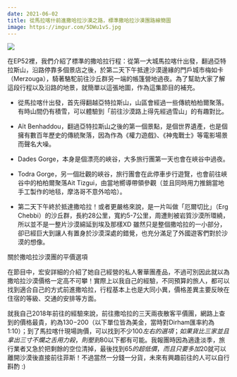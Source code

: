 ```yaml
---
date: 2021-06-02
title: 從馬拉喀什前進撒哈拉沙漠之路，標準撒哈拉沙漠團路線簡圖
image: https://imgur.com/5DWu1vS.jpg
---
```


![](https://imgur.com/5DWu1vS.jpg)

在EP52裡，我們介紹了標準的撒哈拉行程：從第一大城馬拉喀什出發，翻過亞特拉斯山，沿路停靠多個景店之後，於第二天下午抵達沙漠邊緣的門戶城市梅如卡（Merzouga），騎著駱駝前往沙丘群另一端的帳篷營地過夜。為了幫助大家了解這段行程以及沿路的地景，就簡單以這張地圖，作為這集節目的補充。

* 從馬拉喀什出發，首先得翻越亞特拉斯山，山區會經過一些傳統柏柏爾聚落。有時山間仍有積雪，可以體驗到「前往沙漠路上得先經過雪山」的有趣對比。

* Aït Benhaddou，翻過亞特拉斯山之後的第一個景點，是個世界遺產，也是個擁有數百年歷史的傳統聚落，因為作為《權力遊戲》、《神鬼戰士》等電影場景而聲名大噪。

* Dades Gorge，本身是個漂亮的峽谷，大多旅行團第一天也會在峽谷中過夜。

* Todra Gorge，另一個壯觀的峽谷，旅行團會在此停車步行遊覽，也會前往峽谷中的柏柏爾聚落Ait Tizgui，由當地嚮導帶領參觀（並且同時用力推銷當地手工製作的地毯，摩洛哥不意外哈哈）。

* 第二天下午終於抵達撒哈拉！或者更嚴格來說，是一片叫做「厄爾切比」（Erg Chebbi）的沙丘群，長約28公里，寬約5-7公里，周遭則被岩質沙漠所環繞，所以並不是一整片沙漠綿延到埃及那樣XD 雖然只是整個撒哈拉的一小部分，卻已經巨大到讓人有置身於沙漠深處的錯覺，也充分滿足了外國遊客們對於沙漠的想像。

關於撒哈拉沙漠團的平價選項

在節目中，宏安詳細的介紹了她自己經營的私人奢華團產品，不過可別因此就以為撒哈拉沙漠價格一定高不可攀！實際上以我自己的經驗，不同預算的旅人，都可以找到適合自己的方式前進撒哈拉，行程基本上也是大同小異，價格差異主要反映在住宿的等級、交通的安排等方面。

就我自己2018年前往的經驗來說，前往撒哈拉的三天兩夜散客平價團，網路上查到的價格最貴，約為$130-$200（以下單位皆為美金，當時對Dirham匯率約為1:10）；到了馬拉喀什現場詢價，可以找到不少$100左右的選項；如果貨比三家並且拿出三寸不爛之舌用力殺，則壓到$80以下都有可能。我報團時因為適逢淡季，旅行業者又急於把剩餘的空位清掉，最後找到$65的超低價，而且只要多加$20就可以離開沙漠後直接前往菲斯！不過當然一分錢一分貨，未來有興趣前往的人可以自行斟酌 :)